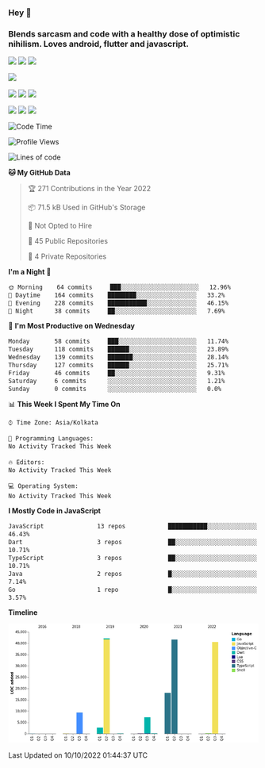 
### Hey 👋
### Blends sarcasm and code with a healthy dose of optimistic nihilism. Loves android, flutter and javascript.


<img src="https://img.shields.io/badge/node.js%20-%2343853D.svg?&style=for-the-badge&logo=node.js&logoColor=white"/> <img src="https://img.shields.io/badge/javascript%20-%23323330.svg?&style=for-the-badge&logo=javascript&logoColor=%23F7DF1E"/> <img src="https://img.shields.io/badge/typescript%20-%23007ACC.svg?&style=for-the-badge&logo=typescript&logoColor=white"/>

<img src="https://img.shields.io/badge/python%20-%2314354C.svg?&style=for-the-badge&logo=python&logoColor=white"/>

<img src="https://img.shields.io/badge/go-%2300ADD8.svg?&style=for-the-badge&logo=go&logoColor=white"/> <img src="https://img.shields.io/badge/dart-%230175C2.svg?&style=for-the-badge&logo=dart&logoColor=white"/> <img src="https://img.shields.io/badge/express.js%20-%23404d59.svg?&style=for-the-badge"/>

<img src="https://img.shields.io/badge/react%20-%2320232a.svg?&style=for-the-badge&logo=react&logoColor=%2361DAFB"/> <img src ="https://img.shields.io/badge/postgres-%23316192.svg?&style=for-the-badge&logo=postgresql&logoColor=white"/> <img src ="https://img.shields.io/badge/MongoDB-%234ea94b.svg?&style=for-the-badge&logo=mongodb&logoColor=white"/>


 <!--START_SECTION:waka-->
![Code Time](http://img.shields.io/badge/Code%20Time-1%2C964%20hrs%2045%20mins-blue)

![Profile Views](http://img.shields.io/badge/Profile%20Views-1-blue)

![Lines of code](https://img.shields.io/badge/From%20Hello%20World%20I%27ve%20Written-163%20Thousand%20lines%20of%20code-blue)

**🐱 My GitHub Data** 

> 🏆 271 Contributions in the Year 2022
 > 
> 📦 71.5 kB Used in GitHub's Storage 
 > 
> 🚫 Not Opted to Hire
 > 
> 📜 45 Public Repositories 
 > 
> 🔑 4 Private Repositories  
 > 
**I'm a Night 🦉** 

```text
🌞 Morning    64 commits     ███░░░░░░░░░░░░░░░░░░░░░░   12.96% 
🌆 Daytime    164 commits    ████████░░░░░░░░░░░░░░░░░   33.2% 
🌃 Evening    228 commits    ███████████░░░░░░░░░░░░░░   46.15% 
🌙 Night      38 commits     ██░░░░░░░░░░░░░░░░░░░░░░░   7.69%

```
📅 **I'm Most Productive on Wednesday** 

```text
Monday       58 commits     ███░░░░░░░░░░░░░░░░░░░░░░   11.74% 
Tuesday      118 commits    ██████░░░░░░░░░░░░░░░░░░░   23.89% 
Wednesday    139 commits    ███████░░░░░░░░░░░░░░░░░░   28.14% 
Thursday     127 commits    ██████░░░░░░░░░░░░░░░░░░░   25.71% 
Friday       46 commits     ██░░░░░░░░░░░░░░░░░░░░░░░   9.31% 
Saturday     6 commits      ░░░░░░░░░░░░░░░░░░░░░░░░░   1.21% 
Sunday       0 commits      ░░░░░░░░░░░░░░░░░░░░░░░░░   0.0%

```


📊 **This Week I Spent My Time On** 

```text
⌚︎ Time Zone: Asia/Kolkata

💬 Programming Languages: 
No Activity Tracked This Week

🔥 Editors: 
No Activity Tracked This Week

💻 Operating System: 
No Activity Tracked This Week

```

**I Mostly Code in JavaScript** 

```text
JavaScript               13 repos            ███████████░░░░░░░░░░░░░░   46.43% 
Dart                     3 repos             ██░░░░░░░░░░░░░░░░░░░░░░░   10.71% 
TypeScript               3 repos             ██░░░░░░░░░░░░░░░░░░░░░░░   10.71% 
Java                     2 repos             █░░░░░░░░░░░░░░░░░░░░░░░░   7.14% 
Go                       1 repo              █░░░░░░░░░░░░░░░░░░░░░░░░   3.57%

```


**Timeline**

![Chart not found](https://raw.githubusercontent.com/MohammedAkhil/MohammedAkhil/master/charts/bar_graph.png) 


 Last Updated on 10/10/2022 01:44:37 UTC
<!--END_SECTION:waka-->


<!--
**MohammedAkhil/MohammedAkhil** is a ✨ _special_ ✨ repository because its `README.md` (this file) appears on your GitHub profile.

Here are some ideas to get you started:

- 🔭 I’m currently working on ...
- 🌱 I’m currently learning ...
- 👯 I’m looking to collaborate on ...
- 🤔 I’m looking for help with ...
- 💬 Ask me about ...
- 📫 How to reach me: ...
- 😄 Pronouns: ...
- ⚡ Fun fact: ...
-->

